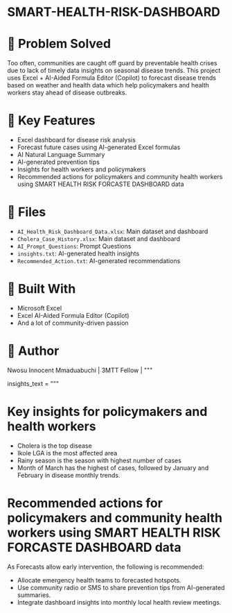 # SMART-HEALTH-RISK-DASHBOARD

# 📌 Problem Solved
Too often, communities are caught off guard by preventable health crises due to lack of timely data insights on seasonal disease trends. This project uses Excel + AI-Aided Formula Editor (Copilot) to forecast disease trends based on weather and health data which help policymakers and health workers stay ahead of disease outbreaks.

# 🧠 Key Features
- Excel dashboard for disease risk analysis
- Forecast future cases using AI-generated Excel formulas
- AI Natural Language Summary
- AI-generated prevention tips
- Insights for health workers and policymakers
- Recommended actions for policymakers and community health workers using SMART HEALTH RISK FORCASTE DASHBOARD data

# 📁 Files
- `AI_Health_Risk_Dashboard_Data.xlsx`: Main dataset and dashboard
- `Cholera_Case_History.xlsx`: Main dataset and dashboard
- `AI_Prompt_Questions`: Prompt Questions
- `insights.txt`: AI-generated health insights
- `Recommended_Action.txt`: AI-generated recommendations 

# 🤖 Built With
- Microsoft Excel
- Excel AI-Aided Formula Editor (Copilot)
- And a lot of community-driven passion

# 👤 Author
Nwosu Innocent Mmaduabuchi | 3MTT Fellow | 
"""

insights_text = """
# Key insights for policymakers and health workers
- Cholera is the top disease
- Ikole LGA is the most affected area
- Rainy season is the season with highest number of cases
- Month of March has the highest of cases, followed by January and February in disease monthly trends.

# Recommended actions for policymakers and community health workers using SMART HEALTH RISK FORCASTE DASHBOARD data
As Forecasts allow early intervention, the following is recommended:
- Allocate emergency health teams to forecasted hotspots.
- Use community radio or SMS to share prevention tips from AI-generated summaries.
- Integrate dashboard insights into monthly local health review meetings.
